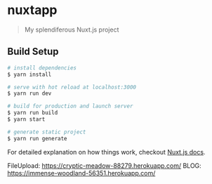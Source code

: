 # nuxtapp

> My splendiferous Nuxt.js project

## Build Setup

```bash
# install dependencies
$ yarn install

# serve with hot reload at localhost:3000
$ yarn run dev

# build for production and launch server
$ yarn run build
$ yarn start

# generate static project
$ yarn run generate
```

For detailed explanation on how things work, checkout [Nuxt.js docs](https://nuxtjs.org).

FileUpload: https://cryptic-meadow-88279.herokuapp.com/
BLOG: https://immense-woodland-56351.herokuapp.com/
